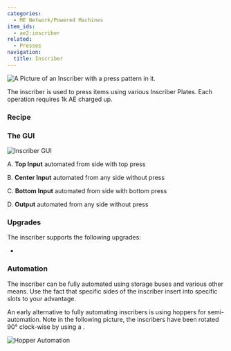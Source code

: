 ```yaml
---
categories:
  - ME Network/Powered Machines
item_ids:
  - ae2:inscriber
related:
  - Presses
navigation:
  title: Inscriber
---
```


![A Picture of an Inscriber with a press pattern in it.](../../../../public/large/inscriber.png)

The inscriber is used to press items using various Inscriber Plates. Each operation requires 1k AE charged up.

<CategoryIndex category="Presses" />

### Recipe

<RecipeFor id="inscriber" />

### The GUI

![Inscriber GUI](../../../../public/assets/content/inscriberGUI.png)

A. **Top Input** automated from side with top press

B. **Center Input** automated from any side without press

C. **Bottom Input** automated from side with bottom press

D. **Output** automated from any side without press

### Upgrades

The inscriber supports the following upgrades:

- <ItemLink id="speed_card" />

### Automation

The inscriber can be fully automated using storage buses and various other means. Use the fact that
specific sides of the inscriber insert into specific slots to your advantage.

An early alternative to fully automating inscribers is using hoppers for semi-automation.
Note in the following picture, the inscribers have been rotated 90° clock-wise by using
a <ItemLink id="certus_quartz_wrench" />.

![Hopper Automation](../../../../public/large/inscriber_hoppers.png)
